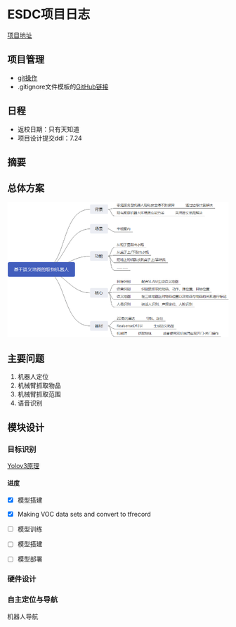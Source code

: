 # ESDC项目日志
[项目地址](https://github.com/EIS20172020/ForEis2020)

## 项目管理
- [git操作](./docs/Github.md)
- .gitignore文件模板的[GitHub链接](https://github.com/github/gitignore)

## 日程
- 返校日期：只有天知道
- 项目设计提交ddl：7.24
## 摘要

## 总体方案

![01总体框架](./img/overview_framework.jpg)

## 主要问题

1. 机器人定位
2. 机械臂抓取物品
3. 机械臂抓取范围
4. 语音识别



## 模块设计

### 目标识别
[Yolov3原理](./ObjectDetection/README.md)
#### 进度
- [x] 模型搭建
- [x] Making VOC data sets and convert to tfrecord
- [ ] 模型训练 
- [ ] 模型搭建
- [ ] 模型部署


### 硬件设计



### 自主定位与导航

机器人导航